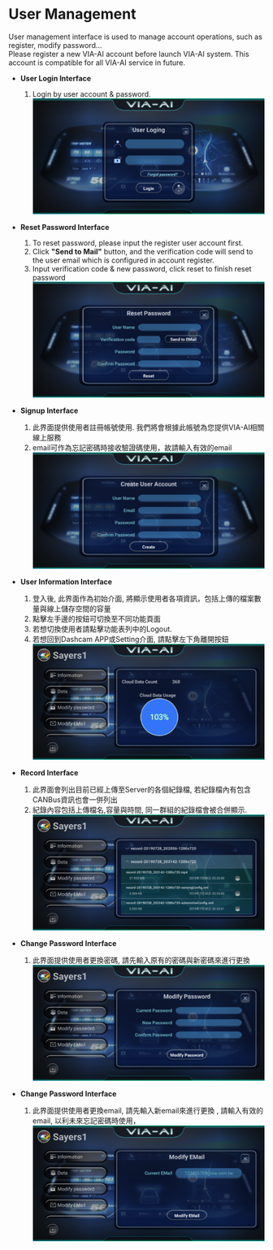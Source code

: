 User Management
=====

User management interface is used to manage account operations, such as register, modify password...<br>
Please register a new VIA-AI account before launch VIA-AI system. This account is compatible for all VIA-AI service in future. 


* <b>User Login Interface</b>
  1. Login by user account & password.<br>
    ![](./login.png)

* <b>Reset Password Interface</b>
  1. To reset password, please input the register user account first.
  2. Click <b>"Send to Mail"</b>  button, and the verification code will send to the user email which is configured in account register. <br>
  3. Input verification code & new password, click reset to finish reset password<br>
    ![](./reset_password.png)

* <b>Signup Interface</b>
  1. 此界面提供使用者註冊帳號使用. 我們將會根據此帳號為您提供VIA-AI相關線上服務
  2. email可作為忘記密碼時接收驗證碼使用，故請輸入有效的email<br>
    ![](./signup.png)

* <b>User Information Interface</b>
  1. 登入後, 此界面作為初始介面, 將顯示使用者各項資訊，包括上傳的檔案數量與線上儲存空間的容量
  2. 點擊左手邊的按鈕可切換至不同功能頁面
  3. 若想切換使用者請點擊功能表列中的Logout.
  4. 若想回到Dashcam APP或Setting介面, 請點擊左下角離開按鈕<br>
    ![](./user_info.png)

* <b>Record Interface</b>
  1. 此界面會列出目前已經上傳至Server的各個紀錄檔, 若紀錄檔內有包含CANBus資訊也會一併列出
  2. 紀錄內容包括上傳檔名,容量與時間, 同一群組的紀錄檔會被合併顯示.<br>
    ![](./record_list.png)

* <b>Change Password Interface</b>
  1. 此界面提供使用者更換密碼, 請先輸入原有的密碼與新密碼來進行更換<br>
    ![](./change_password.png)


* <b>Change Password Interface</b>
  1. 此界面提供使用者更換email, 請先輸入新email來進行更換 , 請輸入有效的email, 以利未來忘記密碼時使用，<br>
    ![](./change_email.png)


